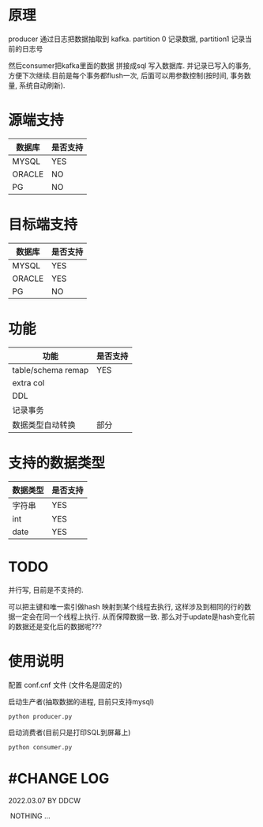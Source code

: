 # 原理

producer 通过日志把数据抽取到 kafka.   partition 0 记录数据, partition1 记录当前的日志号

然后consumer把kafka里面的数据 拼接成sql 写入数据库.  并记录已写入的事务,方便下次继续.目前是每个事务都flush一次, 后面可以用参数控制(按时间, 事务数量, 系统自动刷新).



# 源端支持

| 数据库    | 是否支持 |
| ------ | ---- |
| MYSQL  | YES  |
| ORACLE | NO   |
| PG     | NO   |



# 目标端支持

| 数据库    | 是否支持 |
| ------ | ---- |
| MYSQL  | YES  |
| ORACLE | YES  |
| PG     | NO   |



# 功能

| 功能                 | 是否支持 |
| ------------------ | ---- |
| table/schema remap | YES  |
| extra col          |      |
| DDL                |      |
| 记录事务               |      |
| 数据类型自动转换           | 部分   |



# 支持的数据类型

| 数据类型 | 是否支持 |
| ---- | ---- |
| 字符串  | YES  |
| int  | YES  |
| date | YES  |



# TODO

并行写, 目前是不支持的. 

可以把主键和唯一索引做hash 映射到某个线程去执行, 这样涉及到相同的行的数据一定会在同一个线程上执行. 从而保障数据一致. 那么对于update是hash变化前的数据还是变化后的数据呢???





# 使用说明

配置 conf.cnf 文件 (文件名是固定的)

启动生产者(抽取数据的进程, 目前只支持mysql)

```shell
python producer.py
```

启动消费者(目前只是打印SQL到屏幕上)

```shell
python consumer.py
```



# #CHANGE LOG

2022.03.07  BY DDCW

​	NOTHING ...
